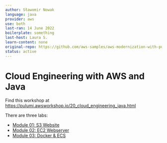 ```yaml
---
author: Sławomir Nowak
language: java
provider: aws
use: both
last-ran: 14 June 2022
boilerplate: something
last-host: Laura S.
learn-content: none
original-repo: https://github.com/aws-samples/aws-modernization-with-pulumi/tree/master/content
status: active
---
```


# Cloud Engineering with AWS and Java

Find this workshop at https://pulumi.awsworkshop.io/20_cloud_engineering_java.html

There are three labs:
* [Module 01: S3 Website](https://pulumi.awsworkshop.io/20_cloud_engineering_java/20_getting_started_with_pulumi.html)
* [Module 02: EC2 Webserver](https://pulumi.awsworkshop.io/20_cloud_engineering_java/30_deploying_webservers.html)
* [Module 03: Docker & ECS](https://pulumi.awsworkshop.io/20_cloud_engineering_java/40_ecs.html)